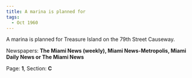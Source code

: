 ```yaml
---  
title: A marina is planned for  
tags:  
  - Oct 1960  
---  
```

  
A marina is planned for Treasure Island on the 79th Street Causeway.  
  
Newspapers: **The Miami News (weekly), Miami News-Metropolis, Miami Daily News or The Miami News**  
  
Page: **1**, Section: **C** 
